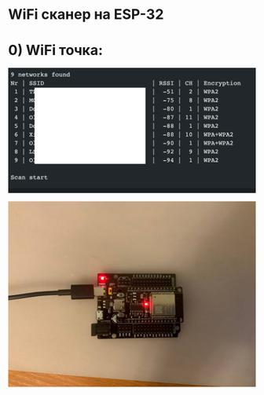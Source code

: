 # WiFi сканер на ESP-32


      
# 0) WiFi точка:
<p align="center">
      <img src="https://github.com/Wedlec129/WiFiScan/blob/main/0.png" width="726">
</p>          

<p align="center">
      <img src="https://github.com/Wedlec129/SimpleWiFiServer/blob/main/foto/4.jpeg" width="726">
</p>  

  


